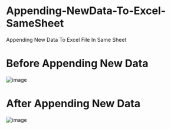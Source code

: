 # Appending-NewData-To-Excel-SameSheet
Appending New Data To Excel File In Same Sheet

# Before Appending New Data

![image](https://github.com/modyehab810/Appending-NewData-To-Excel-SameSheet/assets/114261123/fe7f1199-5d73-4c72-883c-892a52c44224)

# After Appending New Data
![image](https://github.com/modyehab810/Appending-NewData-To-Excel-SameSheet/assets/114261123/e5f403b9-bd00-43f4-804c-ebcf91ca00ee)

